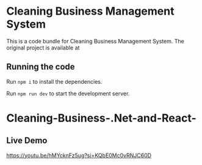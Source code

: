 
  # Cleaning Business Management System

  This is a code bundle for Cleaning Business Management System. The original project is available at 
  ## Running the code

  Run `npm i` to install the dependencies.

  Run `npm run dev` to start the development server.
  # Cleaning-Business-.Net-and-React-
  ## Live Demo
  https://youtu.be/hMYcknFz5ug?si=KQbE0Mc0vRNJC60D